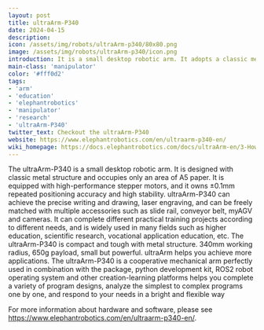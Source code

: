 ```yaml
---
layout: post
title: ultraArm-P340
date: 2024-04-15
description:
icon: /assets/img/robots/ultraArm-p340/80x80.png
image: /assets/img/robots/ultraArm-p340/icon.png
introduction: It is a small desktop robotic arm. It adopts a classic metal structure design, occupying only the area of A5 paper    
main-class: 'manipulator'
color: '#fff0d2'
tags:
- 'arm'
- 'education'
- 'elephantrobotics'
- 'manipulator'
- 'research'
- 'ultraArm-P340'
twitter_text: Checkout the ultraArm-P340
website: https://www.elephantrobotics.com/en/ultraarm-p340-en/
wiki_homepage: https://docs.elephantrobotics.com/docs/ultraArm-en/3-HowToUseultraArm/2-SoftwareControl/5-ROS/5-ROS.html
---
```


The ultraArm-P340 is a small desktop robotic arm. It is designed with classic metal structure and occupies only an area of A5 paper. It is equipped with high-performance stepper motors, and it owns ±0.1mm repeated positioning accuracy and high stability. ultraArm-P340 can achieve the precise writing and drawing, laser engraving, and can be freely matched with multiple accessories such as slide rail, conveyor belt, myAGV and cameras. It can complete different practical training projects according to different needs, and is widely used in many fields such as higher education, scientific research, vocational application education, etc.
The ultraArm-P340 is compact and tough with metal structure. 340mm working radius, 650g payload, small but powerful. ultraArm helps you achieve more applications.
The ultraArm-P340 is a cooperative mechanical arm perfectly used in combination with the package, python development kit, ROS2 robot operating system and other creation-learning platforms helps you complete a variety of program designs, analyze the simplest to complex programs one by one, and respond to your needs in a bright and flexible way

For more information about hardware and software, please see <https://www.elephantrobotics.com/en/ultraarm-p340-en/>.